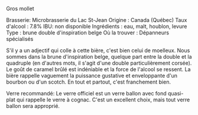Gros mollet

Brasserie: Microbrasserie du Lac St-Jean
Origine : Canada (Québec)
Taux d'alcool : 7.8%
IBU: non disponible
Ingrédients : eau, malt, houblon, levure
Type : brune double d'inspiration belge
Où la trouver : Dépanneurs spécialisés

S'il y a un adjectif qui colle à cette bière, c'est bien celui de moelleux. Nous sommes dans la brune d'inspiration belge, quelque part entre la double et la quadruple (en d'autres mots, il s'agit d'une double particulièrement corsée). Le goût de caramel brûlé est indéniable et la force de l'alcool se ressent. La bière rappelle vaguement la puissance gustative et enveloppante d'un bourbon ou d'un scotch. En tout et partout, c'est franchement bien.

 Verre recommandé: Le verre officiel est un verre ballon avec fond quasi-plat qui rappelle le verre à cognac. C'est un excellent choix, mais tout verre ballon sera approprié.